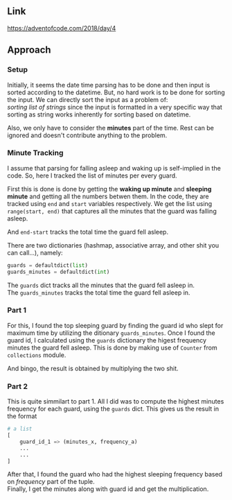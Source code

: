 ## Link
https://adventofcode.com/2018/day/4


## Approach


### Setup
Initially, it seems the date time parsing has to be done  and then input is sorted according to the datetime. 
But, no hard work is to be done for sorting the input. We can directly sort the input as a problem of:  
*sorting list of strings* since the input is formatted in a very specific way that sorting as string works inherently for sorting based on  datetime.  


Also, we only have to consider the **minutes** part of the time. Rest can be ignored and doesn't contribute anything to the problem.

### Minute Tracking
I assume that parsing for falling asleep and waking up is self-implied in the code. So, here I tracked the list of minutes per every guard. 

First this is done  is done by getting the **waking up minute** and **sleeping minute** and getting all the numbers betwen them.
In the code, they are tracked 
using `end` and `start` variables respectively. We get the list using `range(start, end)` that captures all the minutes that the 
guard was falling asleep.

And `end-start` tracks the total time the guard fell asleep.

There are two dictionaries (hashmap, associative array, and other shit you can call...), namely:  
```python
guards = defaultdict(list)
guards_minutes = defaultdict(int)
```

The `guards` dict tracks all the minutes that the guard fell asleep in.  
The `guards_minutes` tracks the total time the guard fell asleep in.

### Part 1
For this, I found the top sleeping guard by finding the guard id who slept for maximum time by utilizing the ditionary `guards_minutes`. 
Once I found the guard id, I calculated using the `guards` dictionary the higest frequency minutes the guard fell asleep. This is 
done by making use of `Counter` from `collections` module.

And bingo, the result is obtained by multiplying the two shit.

### Part 2
This is quite simmilart to part 1.
All I did was to compute the highest minutes frequency for each guard, using the `guards` dict. This gives us the result in the format 
```python
# a list
[
    guard_id_1 => (minutes_x, frequency_a)
    ...
    ...
]
```

After that, I found the guard who had the highest sleeping frequency based on *frequency* part of the tuple.  
Finally, I get the minutes along with guard id and get the multiplication.
